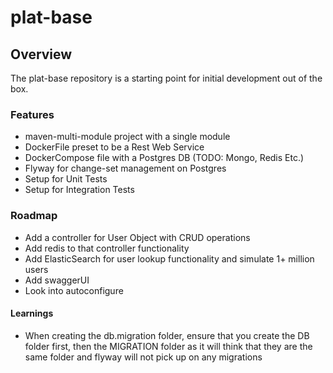 # plat-base
## Overview
The plat-base repository is a starting point for initial development out of the box.

### Features

- maven-multi-module project with a single module
- DockerFile preset to be a Rest Web Service
- DockerCompose file with a Postgres DB (TODO: Mongo, Redis Etc.)
- Flyway for change-set management on Postgres
- Setup for Unit Tests
- Setup for Integration Tests


### Roadmap
- Add a controller for User Object with CRUD operations
- Add redis to that controller functionality
- Add ElasticSearch for user lookup functionality and simulate 1+ million users
- Add swaggerUI
- Look into autoconfigure


#### Learnings

- When creating the db.migration folder, ensure that you create the DB folder first, then the MIGRATION folder as it will think that they are the same folder and flyway will not pick up on any migrations


